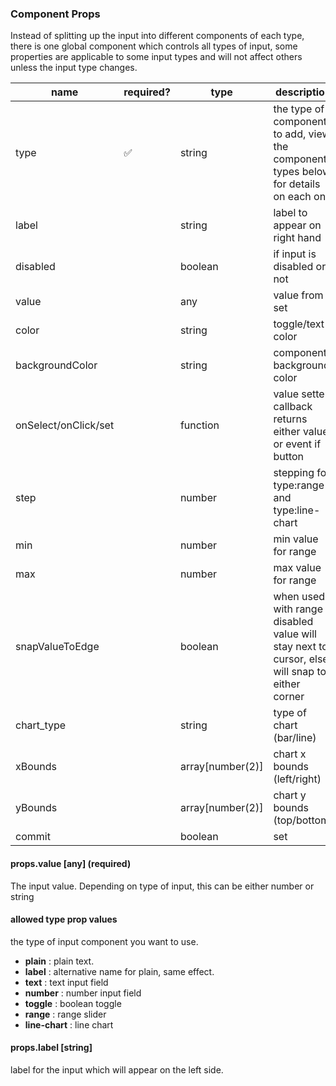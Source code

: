 
### Component Props

Instead of splitting up the input into different components of each type, there is one global component which controls all types of input, some properties are applicable to some input types and will not affect others unless the input type changes.

| name | required? | type | description  |
|---|---|---|---|
| type  | ✅ | string  | the type of component to add, view the component types below for details on each one |
| label  |   | string  | label to appear on right hand  |
| disabled  |  | boolean  | if input is disabled or not |
| value  |  | any  | value from set |
| color  |  | string  | toggle/text color |
| backgroundColor  |  | string  | component background color |
| onSelect/onClick/set  |  | function  | value setter, callback returns either value or event if button |
| step  |  | number  | stepping for type:range and type:line-chart |
| min  |  | number  | min value for range |
| max  |  | number  | max value for range |
| snapValueToEdge |  | boolean | when used with range if disabled value will stay next to cursor, else will snap to either corner |
| chart_type |  | string | type of chart (bar/line) |
| xBounds |  | array[number(2)] | chart x bounds (left/right) |
| yBounds |  | array[number(2)] | chart y bounds (top/bottom) |
| commit |  | boolean | set |




#### props.value [any] (required)
The input value. Depending on type of input, this can be either number or string

#### allowed type prop values
the type of input component you want to use.
- **plain** : plain text.
- **label** : alternative name for plain, same effect.
- **text** : text input field
- **number** : number input field
- **toggle** : boolean toggle
- **range** : range slider
- **line-chart** : line chart

#### props.label [string] 
label for the input which will appear on the left side.

